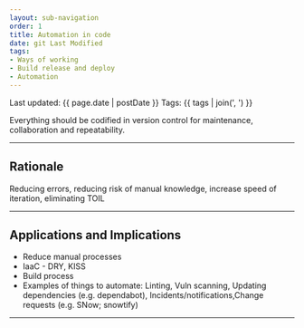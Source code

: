 ```yaml
---
layout: sub-navigation
order: 1
title: Automation in code
date: git Last Modified
tags:
- Ways of working
- Build release and deploy
- Automation
---
```


Last updated: {{ page.date | postDate }}
Tags: {{ tags | join(', ') }}

Everything should be codified in version control for maintenance, collaboration and repeatability. 

---

## Rationale

Reducing errors, reducing risk of manual knowledge, increase speed of iteration, eliminating TOIL

---

## Applications and Implications

- Reduce manual processes
- IaaC - DRY, KISS
- Build process
- Examples of things to automate: Linting, Vuln scanning, Updating dependencies (e.g. dependabot), Incidents/notifications,Change requests (e.g. SNow; snowtify)

---

